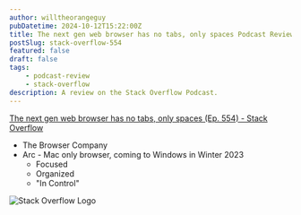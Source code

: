 ```yaml
---
author: willtheorangeguy
pubDatetime: 2024-10-12T15:22:00Z
title: The next gen web browser has no tabs, only spaces Podcast Review
postSlug: stack-overflow-554
featured: false
draft: false
tags:
    - podcast-review
    - stack-overflow
description: A review on the Stack Overflow Podcast.
---
```


[The next gen web browser has no tabs, only spaces (Ep. 554) - Stack Overflow](https://stackoverflow.blog/2023/03/28/the-next-gen-web-browser-has-no-tabs-only-spaces-ep-549/)

- The Browser Company
- Arc - Mac only browser, coming to Windows in Winter 2023
  - Focused
  - Organized
  - "In Control"

![Stack Overflow Logo](https://is1-ssl.mzstatic.com/image/thumb/Podcasts116/v4/6d/32/15/6d32155b-12ec-8d15-2f76-256e8e7f8dcf/mza_16949506039235574720.jpg/300x300bb.webp)
